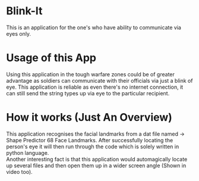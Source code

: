 # Blink-It
This is an application for the one's who have ability to communicate via eyes only.

# Usage of this App
Using this application in the tough warfare zones could be of greater advantage as soldiers can communicate with their officials via just a blink of eye.
This application is reliable as even there's no internet connection, it can still send the string types up via eye to the particular recipient.
# How it works (Just An Overview)
This application recognises the facial landmarks from a dat file named -> Shape Predictor 68 Face Landmarks. After successfully locating the person's eye it will then run through the code which is solely written in python language.<br/>
Another interesting fact is that this application would automagically locate up several files and then open them up in a wider screen angle (Shown in video too).

